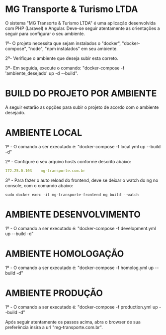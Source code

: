 # MG Transporte & Turismo LTDA

O sistema "MG Transorte & Turismo LTDA" é uma aplicação desenvolvida com PHP (Laravel) e Angular. Deve-se seguir atentamente 
as orientações a seguir para configurar o seu ambiente.

1º- O projeto necessita que sejam instalados o "docker", "docker-compose", "node", "npm instalados" em seu ambiente.  

2º- Verifique o ambiente que deseja subir esta correto.

3º- Em seguida, execute o comando: "docker-compose -f 'ambiente_desejado' up -d --build".

# BUILD DO PROJETO POR AMBIENTE

A seguir estarão as opções para subir o projeto de acordo com o ambiente desejado.

# AMBIENTE LOCAL

1º - O comando a ser executado é: "docker-compose -f local.yml up --build -d"

2º - Configure o seu arquivo hosts conforme descrito abaixo:

```yml
172.25.0.103    mg-transporte.com.br
```
3º - Para fazer o auto reload do frontend, deve se deixar o watch do ng no console, com o comando abaixo:
```
sudo docker exec -it mg-transporte-frontend ng build --watch
```
 
# AMBIENTE DESENVOLVIMENTO

1º - O comando a ser executado é: "docker-compose -f development.yml up --build -d"
 
# AMBIENTE HOMOLOGAÇÃO

1º - O comando a ser executado é: "docker-compose -f homolog.yml up --build -d"
 
# AMBIENTE PRODUÇÃO

1º - O comando a ser executado é: "docker-compose -f production.yml up --build -d"

Após seguir atentamente os passos acima, abra o browser de sua preferência insira a url "mg-transporte.com.br".
